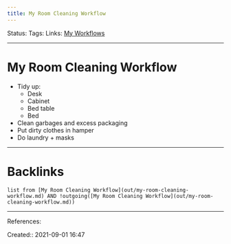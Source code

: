 ```yaml
---
title: My Room Cleaning Workflow
---
```

Status: 
Tags: 
Links: [My Workflows](out/my-workflows.md)
___
# My Room Cleaning Workflow
- Tidy up:
	- Desk
	- Cabinet
	- Bed table
	- Bed
- Clean garbages and excess packaging
- Put dirty clothes in hamper
- Do laundry + masks
___
# Backlinks
```dataview
list from [My Room Cleaning Workflow](out/my-room-cleaning-workflow.md) AND !outgoing([My Room Cleaning Workflow](out/my-room-cleaning-workflow.md))
```
___
References:

Created:: 2021-09-01 16:47
